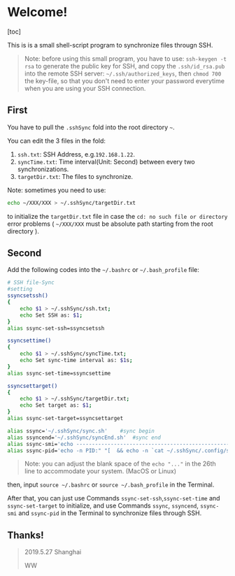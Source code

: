 # Welcome!

[toc]

This is is a small shell-script program to synchronize files througn SSH.

>Note: before using this small program, you have to use: 
>`ssh-keygen -t rsa` 
>to generate the public key for SSH, and copy the `.ssh/id_rsa.pub` into the remote SSH server: `~/.ssh/authorized_keys`, then `chmod 700` the key-file, so that you don't need to enter your password everytime when you are using your SSH connection.

## First
You have to pull the `.sshSync` fold into the root directory `~`.

You can edit the 3 files in the fold:

1. `ssh.txt`: SSH Address, e.g.`192.168.1.22`.
2. `syncTime.txt`: Time interval(Unit: Second) between every two synchronizations.
3. `targetDir.txt`: The files to synchronize.

Note: sometimes you need to use:

``` sh
echo ~/XXX/XXX > ~/.sshSync/targetDir.txt
```
to initialize the `targetDir.txt` file in case the `cd: no such file or directory` error problems ( `~/XXX/XXX` must be absolute path starting from the root directory ).

## Second
Add the following codes into the `~/.bashrc` or `~/.bash_profile` file:

```sh
# SSH file-Sync
#setting
ssyncsetssh()
{
	echo $1 > ~/.sshSync/ssh.txt;
	echo Set SSH as: $1;
}
alias ssync-set-ssh=ssyncsetssh

ssyncsettime()
{
	echo $1 > ~/.sshSync/syncTime.txt;
	echo Set sync-time interval as: $1s;
}
alias ssync-set-time=ssyncsettime

ssyncsettarget()
{
	echo $1 > ~/.sshSync/targetDir.txt;
	echo Set target as: $1;
}
alias ssync-set-target=ssyncsettarget

alias ssync='~/.sshSync/sync.sh'	#sync begin
alias ssyncend='~/.sshSync/syncEnd.sh'	#sync end
alias ssync-smi='echo ----------------------------------------------------------------------------- && echo "*** SYNC-INFORMATION ***" && echo ----------------------------------------------------------------------------- && echo -n "SSH:                  " && cat ~/.sshSync/ssh.txt && echo -n "Sync-Time Interval:   " && echo -n `cat ~/.sshSync/syncTime.txt` && echo s && echo -n "Target Path:          " && cat ~/.sshSync/targetDir.txt && echo && echo ============================================================================= && echo "  UID   PID  PPID   C STIME   TTY           TIME CMD" && echo ============================================================================= && ps -ef|grep scp.sh|grep -v grep && echo ============================================================================='	#States
alias ssync-pid='echo -n PID:" "[  && echo -n `cat ~/.sshSync/.config/scpPID.txt` && echo ]'	#PID
```
>Note: you can adjust the blank space of the `echo "..."` in the 26th line to accommodate your system. (MacOS or Linux)

then, input `source ~/.bashrc` or `source ~/.bash_profile` in the Terminal.

After that, you can just use Commands `ssync-set-ssh`,`ssync-set-time` and `ssync-set-target` to initialize, and use Commands `ssync`, `ssyncend`, `ssync-smi` and `ssync-pid` in the Terminal to synchronize files through SSH.

## Thanks!

>2019.5.27 Shanghai
>
>WW
